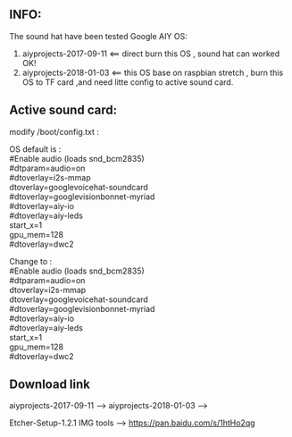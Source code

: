 

INFO:
--
The sound hat have been tested Google AIY OS:
1. aiyprojects-2017-09-11 <== direct burn this OS , sound hat can worked OK!
2. aiyprojects-2018-01-03 <== this OS base on raspbian stretch , burn this OS to TF card ,and need litte config to active sound card.

Active sound card:
--
modify /boot/config.txt :

OS default is : \
#Enable audio (loads snd_bcm2835) \
#dtparam=audio=on \
#dtoverlay=i2s-mmap \
dtoverlay=googlevoicehat-soundcard \
#dtoverlay=googlevisionbonnet-myriad \
#dtoverlay=aiy-io \
#dtoverlay=aiy-leds \
start_x=1 \
gpu_mem=128 \
#dtoverlay=dwc2 

Change to : \
#Enable audio (loads snd_bcm2835) \
#dtparam=audio=on \
dtoverlay=i2s-mmap \
dtoverlay=googlevoicehat-soundcard \
#dtoverlay=googlevisionbonnet-myriad \
#dtoverlay=aiy-io \
#dtoverlay=aiy-leds \
start_x=1 \
gpu_mem=128 \
#dtoverlay=dwc2 




Download link
--
aiyprojects-2017-09-11 --> 
aiyprojects-2018-01-03 -->

Etcher-Setup-1.2.1 IMG tools --> https://pan.baidu.com/s/1htHo2qg

